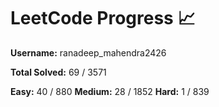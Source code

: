 # LeetCode Progress 📈
**Username:** ranadeep_mahendra2426

**Total Solved:** 69 / 3571

**Easy:** 40 / 880
**Medium:** 28 / 1852
**Hard:** 1 / 839
